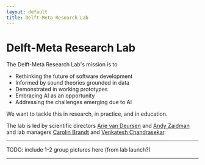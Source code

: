 ```yaml
---
layout: default
title: Delft-Meta Research Lab
---
```


# Delft-Meta Research Lab

The Delft-Meta Research Lab's mission is to

- Rethinking the future of software development​ 
- Informed by sound theories grounded in data​ 
- Demonstrated in working prototypes​ 
- Embracing AI as an opportunity​ 
- Addressing the challenges emerging due to AI​ 

We want to tackle this in research, in practice, and in education​. 


<!-- AI for Fintech Research (AFR) is a five year collaboration between [ING] and [Delft University of Technology][tudelft]. The mission of AFR is to perform world-class research at the intersection of Artificial Intelligence, Data Analytics, and Software Analytics in the context of FinTech.
AFR was launched in 2020. 

With 36 million customers, activities in 42 countries, and a total of 50,000 employees of which 15,000 work in IT, software and data technology is at the heart of ING’s business and operations. In this context, AFR seeks to develop new AI-driven theories, methods, and tools in large scale data and software analytics.

The core of the AFR consists of eight research tracks, in which PhD students work on a range of topics, such as software analytics, data integration, fairness in machine learning, model life cycle management, regulatory compliance, search-based software engineering, and concept drift. In each track, researchers from TU Delft and engineers from ING are involved, as well as bachelor and master students from TU Delft.

AFR is bi-located at the TU Delft campus in Delft and at [Cumulus Park] – the collaborative innovation district in Amsterdam Southeast – bringing together students, engineers, researchers, professors, and entrepreneurs from both organizations at both locations. During the COVID-19 pandemic in 2020 and 2021, all collabaration was virtual, with hybrid meetings returning in 2022.

AFR participates in the Innovation Center for Artificial Intelligence ([ICAI]) as one of its labs. ICAI is a virtual organization consisting of a series of labs of similar size (over five PhD researchers each) working in close collaboration with societal or industrial partners. AFR directly benefits from the experience and expertise of other academic and industrial ICAI partners, such as Qualcomm, Bosch, Ahold Delhaize, the Dutch National Police, the University of Amsterdam, and Vrije Universiteit. -->

The lab is led by scientific directors [Arie van Deursen][avandeursen] and [Andy Zaidman][azaidman] and lab managers [Carolin Brandt][cbrandt] and [Venkatesh Chandrasekar][vchandrasekar].

<!-- TODO: link Caro and ven -->

----

TODO: include 1-2 group pictures here (from lab launch?)
<!-- ![](img/afr2020.jpg) -->

----

[icai]: https://icai.ai/
[tudelft]: https://tudelft.nl
[cumulus park]: https://www.cumuluspark.com
[ing]: https://ing.com
[avandeursen]: https://avandeursen.com
[azaidman]: https://azaidman.github.io/
[cbrandt]: https://carolin-brandt.de/
[vchandrasekar]: https://www.linkedin.com/in/venchandrasekar/
[serg]: https://se.ewi.tudelft.nl
[eemcs]: https://www.tudelft.nl/en/eemcs/
